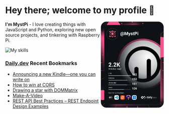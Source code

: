 # Hey there; welcome to my profile 👋

<a href="https://app.daily.dev/MystPi"><img src="https://github.com/MystPi/MystPi/blob/main/devcard.svg" width="200" alt="MystPi's Dev Card" align="right"/></a>

**I'm MystPi** - I love creating things with JavaScript and Python, exploring new open source projects, and tinkering with Raspberry Pi.

![My skills](https://skillicons.dev/icons?i=svelte,js,html,css,py,raspberrypi,react,tailwind)

### [Daily.dev](https://daily.dev) Recent Bookmarks
<!-- daily.dev BOOKMARKS:START -->
- [Announcing a new Kindle—one you can write on](https://app.daily.dev/posts/EB_trDwe8?utm_source=rss&utm_medium=bookmarks&utm_campaign=Itr6mLfRdMms0HCyePtl9)
- [How to win at CORS](https://app.daily.dev/posts/aRNDhFNjO?utm_source=rss&utm_medium=bookmarks&utm_campaign=Itr6mLfRdMms0HCyePtl9)
- [Drawing a star with DOMMatrix](https://app.daily.dev/posts/EdaYPiHEo?utm_source=rss&utm_medium=bookmarks&utm_campaign=Itr6mLfRdMms0HCyePtl9)
- [Make-A-Video](https://app.daily.dev/posts/IvqzwGL28?utm_source=rss&utm_medium=bookmarks&utm_campaign=Itr6mLfRdMms0HCyePtl9)
- [REST API Best Practices – REST Endpoint Design Examples](https://app.daily.dev/posts/oHePMyx7D?utm_source=rss&utm_medium=bookmarks&utm_campaign=Itr6mLfRdMms0HCyePtl9)
<!-- daily.dev BOOKMARKS:END -->
